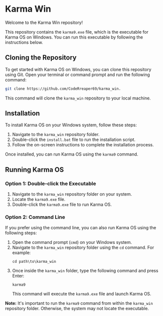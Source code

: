 # Karma Win

Welcome to the Karma Win repository!

This repository contains the `karma9.exe` file, which is the executable for Karma OS on Windows. You can run this executable by following the instructions below.

## Cloning the Repository

To get started with Karma OS on Windows, you can clone this repository using Git. Open your terminal or command prompt and run the following command:

```sh
git clone https://github.com/CodeRreaper69/karma_win.
```

This command will clone the `karma_win` repository to your local machine.

## Installation

To install Karma OS on your Windows system, follow these steps:

1. Navigate to the `karma_win` repository folder.
2. Double-click the `install.bat` file to run the installation script.
3. Follow the on-screen instructions to complete the installation process.

Once installed, you can run Karma OS using the `karma9` command.

## Running Karma OS

### Option 1: Double-click the Executable

1. Navigate to the `karma_win` repository folder on your system.
2. Locate the `karma9.exe` file.
3. Double-click the `karma9.exe` file to run Karma OS.

### Option 2: Command Line

If you prefer using the command line, you can also run Karma OS using the following steps:

1. Open the command prompt (`cmd`) on your Windows system.
2. Navigate to the `karma_win` repository folder using the `cd` command. For example:
   ```
   cd path\to\karma_win
   ```
3. Once inside the `karma_win` folder, type the following command and press Enter:
   ```
   karma9
   ```
   This command will execute the `karma9.exe` file and launch Karma OS.

**Note:** It's important to run the `karma9` command from within the `karma_win` repository folder. Otherwise, the system may not locate the executable.
